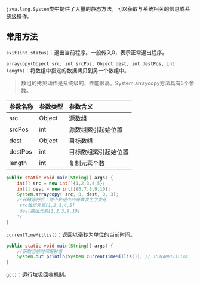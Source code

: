 `java.lang.System`类中提供了大量的静态方法，可以获取与系统相关的信息或系统级操作。

## 常用方法

`exit(int status)`：退出当前程序。一般传入0，表示正常退出程序。

`arraycopy(Object src, int srcPos, Object dest, int destPos, int length)`：将数组中指定的数据拷贝到另一个数组中。

> 数组的拷贝动作是系统级的，性能很高。System.arraycopy方法具有5个参数。

| 参数名称 | 参数类型 | 参数含义 |
|:----|:----|:----|
|src | Object | 源数组 |
| srcPos | int | 源数组索引起始位置 |
| dest | Object | 目标数组 |
| destPos | int | 目标数组索引起始位置 |
| length | int | 复制元素个数 |

```java
public static void main(String[] args) {
    int[] src = new int[]{1,2,3,4,5};
    int[] dest = new int[]{6,7,8,9,10};
    System.arraycopy( src, 0, dest, 0, 3);
    /*代码运行后：两个数组中的元素发生了变化
     src数组元素[1,2,3,4,5]
     dest数组元素[1,2,3,9,10]
    */
}
```

`currentTimeMillis()`：返回以毫秒为单位的当前时间。

```java
public static void main(String[] args) {
   	//获取当前时间毫秒值
    System.out.println(System.currentTimeMillis()); // 1516090531144
}
```

`gc()`：运行垃圾回收机制。